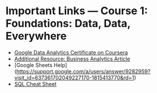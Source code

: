 # Important Links — Course 1: Foundations: Data, Data, Everywhere

- [Google Data Analytics Certificate on Coursera](https://www.coursera.org/professional-certificates/google-data-analytics)
- [Additional Resource: Business Analytics Article](https://online.hbs.edu/blog/post/business-analytics-examples)
- [Google Sheets Help] (https://support.google.com/a/users/answer/9282959?visit_id=637361702049227170-1815413770&rd=1)
- [SQL Cheat Sheet](https://www.sqltutorial.org/sql-cheat-sheet/)
